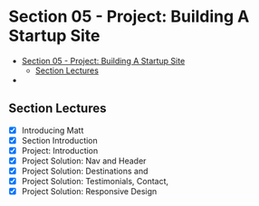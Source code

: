 # Section 05 - Project: Building A Startup Site


- [Section 05 - Project: Building A Startup Site](#section-05---project-building-a-startup-site)
  - [Section Lectures](#section-lectures)
- [](#)

## Section Lectures

- [x] Introducing Matt
- [x] Section Introduction
- [x] Project: Introduction
- [x] Project Solution: Nav and Header
- [x] Project Solution: Destinations and
- [x] Project Solution: Testimonials, Contact,
- [x] Project Solution: Responsive Design

# 